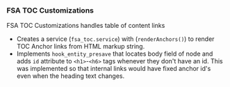 ### FSA TOC Customizations

FSA TOC Customizations handles table of content links 

* Creates a service (`fsa_toc.service`) with (`renderAnchors()`) to render TOC
Anchor links from HTML markup string.
* Implements `hook_entity_presave` that locates body field of node and adds 
`id` attribute to `<h1>`-`<h6>` tags whenever they don't have an id. This was 
implemented so that internal links would have fixed anchor id's even when the
heading text changes.
